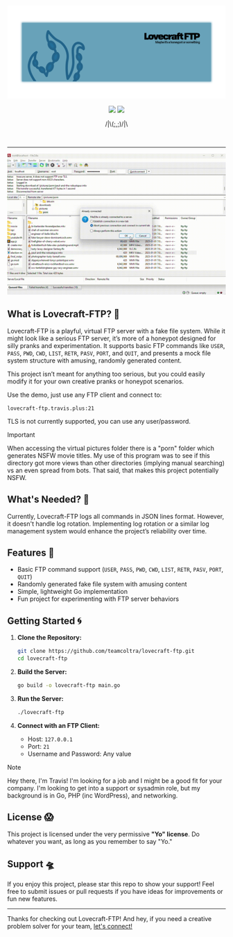 ![Lovecraft-FTP](images/banner.png)

<div align='center'>
	<a href='#'><img src='https://img.shields.io/badge/DEMO-Online-teal?style=for-the-badge'></a>
	<a href='https://github.com/teamcoltra/lovecraft-ftp/blob/main/LICENSE'><img src='https://img.shields.io/badge/LICENSE-Yo-blue?style=for-the-badge'></a>
	<p>/|\(;,;)/|\</p>
</div>

<br />

---

![que](images/lovecraft-ftp.gif)

## What is Lovecraft-FTP? 🐙

Lovecraft-FTP is a playful, virtual FTP server with a fake file system. While it might look like a serious FTP server, it’s more of a honeypot designed for silly pranks and experimentation. It supports basic FTP commands like `USER`, `PASS`, `PWD`, `CWD`, `LIST`, `RETR`, `PASV`, `PORT`, and `QUIT`, and presents a mock file system structure with amusing, randomly generated content.

This project isn’t meant for anything too serious, but you could easily modify it for your own creative pranks or honeypot scenarios.

Use the demo, just use any FTP client and connect to: 
```
lovecraft-ftp.travis.plus:21
```
TLS is not currently supported, you can use any user/password. 

> [!IMPORTANT]
> When accessing the virtual pictures folder there is a "porn" folder which generates NSFW movie titles. My use of this program was to see if this directory got more views than other directories (implying manual searching) vs an even spread from bots. That said, that makes this project potentially NSFW. 

## What's Needed? 🦑

Currently, Lovecraft-FTP logs all commands in JSON lines format. However, it doesn't handle log rotation. Implementing log rotation or a similar log management system would enhance the project’s reliability over time.

## Features 👾

- Basic FTP command support (`USER`, `PASS`, `PWD`, `CWD`, `LIST`, `RETR`, `PASV`, `PORT`, `QUIT`)
- Randomly generated fake file system with amusing content
- Simple, lightweight Go implementation
- Fun project for experimenting with FTP server behaviors

## Getting Started 🌀

1. **Clone the Repository:**
   ```bash
   git clone https://github.com/teamcoltra/lovecraft-ftp.git
   cd lovecraft-ftp
   ```

2. **Build the Server:**
   ```bash
   go build -o lovecraft-ftp main.go
   ```

3. **Run the Server:**
   ```bash
   ./lovecraft-ftp
   ```

4. **Connect with an FTP Client:**
   - Host: `127.0.0.1`
   - Port: `21`
   - Username and Password: Any value

> [!NOTE]
> Hey there, I'm Travis! I'm looking for a job and I might be a good fit for your company. I'm looking to get into a support or sysadmin role, but my background is in Go, PHP (inc WordPress), and networking.

## License 😱

This project is licensed under the very permissive **"Yo" license**. Do whatever you want, as long as you remember to say "Yo."

## Support 🛸

If you enjoy this project, please star this repo to show your support! Feel free to submit issues or pull requests if you have ideas for improvements or fun new features.

---

Thanks for checking out Lovecraft-FTP! And hey, if you need a creative problem solver for your team, [let's connect!](mailto:teamcoltra@gmail.com)

